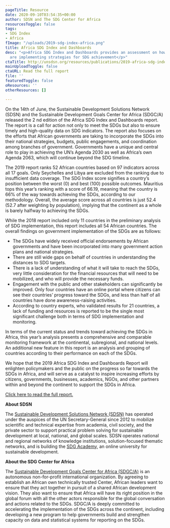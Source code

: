 ```yaml
---
pageTitle: Resource
date: 2020-09-10T03:54:35+00:00
author: SDSN and The SDG Center for Africa
resourcesToggle: false
tags:
- SDG Index
- Africa
fImage: "/uploads/2019-sdg-index-africa.png"
title: Africa SDG Index and Dashboards
desc: "<p>Africa SDG Index and Dashboards provides an assessment on how African governments
  are implementing strategies for SDG achievement</p>"
ctaTitle: http://unsdsn.org/resources/publications/2019-africa-sdg-index-and-dashboards-report/
mainUploadToggle: false
ctaURL: Read the full report
file: ''
featuredToggle: false
oResources: ''
otherResources: []

---
```

On the 14th of June, the Sustainable Development Solutions Network (SDSN) and the Sustainable Development Goals Center for Africa (SDGC/A) released the 2 nd edition of the Africa SDG Index and Dashboards report. The report is a call for action not only to meet the SDGs but also to ensure timely and high-quality data on SDG indicators. The report also focuses on the efforts that African governments are taking to incorporate the SDGs into their national strategies, budgets, public engagements, and coordination among branches of government. Governments have a unique and central role to play in achieving the UN’s Agenda 2030 as well as Africa’s own Agenda 2063, which will continue beyond the SDG timeline.

The 2019 report ranks 52 African countries based on 97 indicators across all 17 goals. Only Seychelles and Libya are excluded from the ranking due to insufficient data coverage. The SDG Index score signifies a country’s position between the worst (0) and best (100) possible outcomes. Mauritius tops this year’s ranking with a score of 66.19, meaning that the country is 66% of the way towards achieving the SDGs, according to our methodology. Overall, the average score across all countries is just 52.4 (52.7 after weighting by population), implying that the continent as a whole is barely halfway to achieving the SDGs.

While the 2018 report included only 11 countries in the preliminary analysis of SDG implementation, this report includes all 54 African countries. The overall findings on government implementation of the SDGs are as follows:

* The SDGs have widely received official endorsements by African governments and have been incorporated into many government action plans and national strategies.
* There are still wide gaps on behalf of countries in understanding the distances to SDG targets.
* There is a lack of understanding of what it will take to reach the SDGs, very little consideration for the financial resources that will need to be mobilized, and who will provide the necessary funds.
* Engagement with the public and other stakeholders can significantly be improved. Only four countries have an online portal where citizens can see their countries’ progress toward the SDGs, and less than half of all countries have done awareness-raising activities.
* According to country experts, who validated results for 21 countries, a lack of funding and resources is reported to be the single most significant challenge both in terms of SDG implementation and monitoring.

In terms of the current status and trends toward achieving the SDGs in Africa, this year’s analysis presents a comprehensive and comparable monitoring framework at the continental, subregional, and national levels. An additional new feature in this report is an analysis and grouping of countries according to their performance on each of the SDGs.

We hope that the 2019 Africa SDG Index and Dashboards Report will enlighten policymakers and the public on the progress so far towards the SDGs in Africa, and will serve as a catalyst to inspire increasing efforts by citizens, governments, businesses, academics, NGOs, and other partners within and beyond the continent to support the SDGs in Africa.

[Click here to read the full report.](http://unsdsn.org/resources/publications/2019-africa-sdg-index-and-dashboards-report/)

**About SDSN**

The [Sustainable Development Solutions Network (SDSN)](http://unsdsn.org/ "Link: http://unsdsn.org/") has operated under the auspices of the UN Secretary-General since 2012 to mobilize scientific and technical expertise from academia, civil society, and the private sector to support practical problem solving for sustainable development at local, national, and global scales. SDSN operates national and regional networks of knowledge institutions, solution-focused thematic networks, and is building the [SDG Academy](http://sdgacademy.org/ "Link: http://sdgacademy.org/"), an online university for sustainable development.

**About the SDG Center for Africa**

The [Sustainable Development Goals Center for Africa (SDGC/A)](https://sdgcafrica.org/) is an autonomous non-for-profit international organization. By agreeing to establish an African own technically trusted Center, African leaders want to ensure that they act together in pursuit of a shared African development vision. They also want to ensure that Africa will have its right position in the global forum with all the other actors responsible for the global conversation and actions related to the SDGs. SDGC/A is deeply committed to accelerating the implementation of the SDGs across the continent, including developing a new program to help governments build and strengthen capacity on data and statistical systems for reporting on the SDGs.